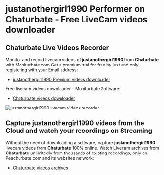 # justanothergirl1990 Performer on Chaturbate - Free LiveCam videos downloader

## Chaturbate Live Videos Recorder

Monitor and record livecam videos of **justanothergirl1990** from **Chaturbate** with Moniturbate.com
Get a premium trial for free by just and only registering with your Email address:
* [justanothergirl1990 Premium videos downloader](https://moniturbate.com/request-demo-licence-key.html)

Free livecam videos downloader - Moniturbate Software:
* [Chaturbate videos downloader](https://moniturbate.com/moniturbate-download-software.html)

![justanothergirl1990 livecam videos recorder](https://peachurnet.com/templates/moniturbate-software.png)


## Capture justanothergirl1990 videos from the Cloud and watch your recordings on Streaming

Without the need of downloading a software, capture **justanothergirl1990** livecam videos from **Chaturbate** 100% online.
Watch Livecam archives from **Chaturbate** unlimitedly from thousands of existing recordings, only on Peachurbate.com and its websites network:
* [Chaturbate videos archives](https://peachurnet.com/)